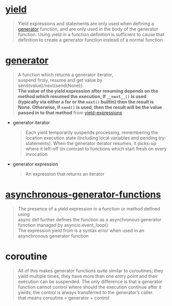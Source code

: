 # [yield](https://docs.python.org/3/reference/simple_stmts.html#the-yield-statement)
  > Yield expressions and statements are only used when defining a [generator](#generator) function, 
  and are only used in the body of the generator function. 
  Using yield in a function definition is sufficient to cause that definition to create
  a generator function instead of a normal function
  
# <span id="generator">[generator](https://docs.python.org/3/glossary.html#term-generator)</span>
  > A function which returns a generator iterator,  
  > suspend firsly, resume and get value by send(value)/next{send(None)}.  
  > **The value of the yield expression after resuming depends on the method which resumed the execution,
    If `__next__()` is used (typically via either a for or the `next()` builtin) then the result is None. 
    Otherwise, if `send()` is used, then the result will be the value passed in to that method** 
    from [yield-expressions](https://docs.python.org/3/reference/expressions.html#yield-expressions)
  - generator iterator
    > Each yield temporarily suspends processing, remembering the location execution state 
    > (including local variables and pending try-statements). When the generator iterator resumes, 
    > it picks-up where it left-off (in contrast to functions which start fresh on every invocation
  - generator expression
    > An expression that returns an iterator
    
# [asynchronous-generator-functions](https://docs.python.org/3/reference/expressions.html#asynchronous-generator-functions)
  > The presence of a yield expression in a function or method defined using  
    async def further defines the function as a asynchronous generator function
  > managed by asyncio.event_loop()  
  > The expression yield from <expr> is a syntax error when used in an asynchronous generator function
  
# coroutine
  > All of this makes generator functions quite similar to coroutines; 
  they yield multiple times, they have more than one entry point and their execution can be suspended. 
  The only difference is that a generator function cannot control where should the execution continue after it yields; 
  the control is always transferred to the generator’s caller.  
  > that means coroutine = generator + control
